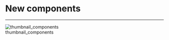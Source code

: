 
# New components

---

  
![thumbnail_components](https://studio-assets.supernova.io/design-systems/27883/5d6e5918-7549-43bb-82cc-81712a4793ed.png)  
thumbnail_components  

